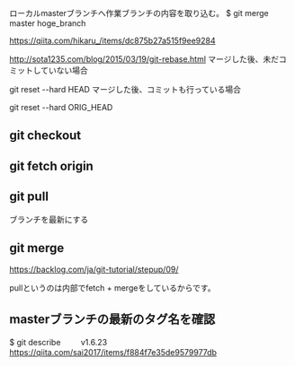 ローカルmasterブランチへ作業ブランチの内容を取り込む。
$ git merge master hoge_branch

https://qiita.com/hikaru_/items/dc875b27a515f9ee9284


http://sota1235.com/blog/2015/03/19/git-rebase.html
マージした後、未だコミットしていない場合

git reset --hard HEAD
マージした後、コミットも行っている場合

git reset --hard ORIG_HEAD
 
 ## git checkout
 ## git fetch origin
 
 ## git pull
 ブランチを最新にする
 
 ## git merge
 https://backlog.com/ja/git-tutorial/stepup/09/

pullというのは内部でfetch + mergeをしているからです。

## masterブランチの最新のタグ名を確認
$ git describe
　　 v1.6.23
   https://qiita.com/sai2017/items/f884f7e35de9579977db
